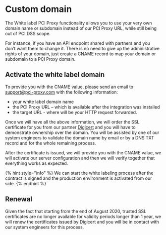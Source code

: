 # Custom domain

The White label PCI Proxy functionality allows you to use your very own domain name or subdomain instead of our PCI Proxy URL, while still being out of PCI DSS scope. 

For instance, if you have an API endpoint shared with partners and you don’t want them to change it. There is no need to give up the administrative rights of your domain, just create a CNAME record to map your domain or subdomain to a PCI Proxy domain.

## Activate the white label domain

To provide you with the CNAME value, please send an email to [support@pci-proxy.com](mailto:support@pci-proxy.com) with the following information:

* your white label domain name
* the PCI Proxy URL – which is available after the integration was installed
* the target URL - where will be your HTTP request forwarded.

Once we will have all the above information, we will order the SSL certificate for you from our partner [Digicert](https://www.digicert.com/) and you will have to demonstrate ownership over the domain. You will be assisted by one of our system engineers to validate the domain name by email or by a DNS TXT record and for the whole remaining process.

After the certificate is issued, we will provide you with the CNAME value, we will activate our server configuration and then we will verify together that everything works as expected.

{% hint style="info" %}
We can start the white labeling process after the contract is signed and the production environment is activated from our side. 
{% endhint %}

## Renewal

Given the fact that starting from the end of August 2020, trusted SSL certificates are no longer available for validity periods longer than 1 year, we will renew the certificates issued by Digicert and you will be in contact with our system engineers for this process.

